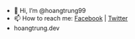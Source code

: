 - 👋 Hi, I’m @hoangtrung99
- 📫 How to reach me:  [Facebook](https://www.facebook.com/hoangtrung99/) | [Twitter](https://twitter.com/trungnh_)
- hoangtrung.dev
